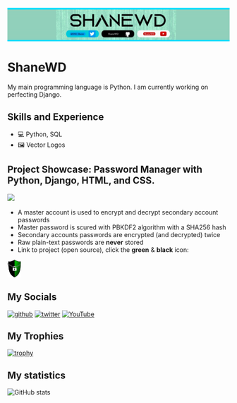 ![Banner](https://github.com/ShaneWD/ShaneWD/blob/main/banner(thin)(cropped).png)
# ShaneWD
My main programming language is Python. I am currently working on perfecting Django.

## Skills and Experience 
* 💻 Python, SQL
* 🖼 Vector Logos

## Project Showcase: Password Manager with Python, Django, HTML, and CSS.
<image src= "https://github.com/ShaneWD/PasswordManagerWebsite/blob/master/demo.gif" width = 800>

* A master account is used to encrypt and decrypt secondary account passwords 
* Master password is scured with PBKDF2 algorithm with a SHA256 hash
* Secondary accounts passwords are encrypted (and decrypted) twice 
* Raw plain-text passwords are **never** stored 
* Link to project (open source), click the **green** & **black** icon:

[<img src='https://github.com/ShaneWD/PasswordManagerWebsite/blob/master/static/images/logo.png' alt='python' height='40'>](https://github.com/ShaneWD/PasswordManagerWebsite) 


## My Socials

[<img src='https://cdn.jsdelivr.net/npm/simple-icons@3.0.1/icons/github.svg' alt='github' height='40'>](https://github.com/ShaneWD)  [<img src='https://cdn.jsdelivr.net/npm/simple-icons@3.0.1/icons/twitter.svg' alt='twitter' height='40'>](https://twitter.com/dsi_Shane)  [<img src='https://cdn.jsdelivr.net/npm/simple-icons@3.0.1/icons/youtube.svg' alt='YouTube' height='40'>](https://www.youtube.com/channel/UCfRjte3cG1e9YI_cce_0oPQ)  

## My Trophies

[![trophy](https://github-profile-trophy.vercel.app/?username=ShaneWD)](https://github.com/ryo-ma/github-profile-trophy)

## My statistics

![GitHub stats](https://github-readme-stats.vercel.app/api?username=ShaneWD&show_icons=true)  
